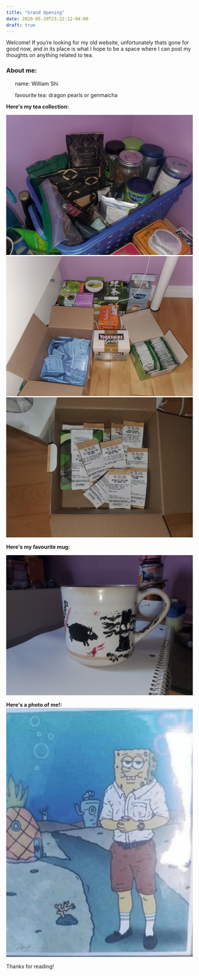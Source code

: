 ```yaml
---
title: "Grand Opening"
date: 2020-05-20T23:22:12-04:00
draft: true
---
```

Welcome! If you’re looking for my old website, unfortunately thats gone for good now, and in its place is what I hope to be a space where I can post my thoughts on anything related to tea. 

### About me:
&nbsp;&nbsp;&nbsp;&nbsp;&nbsp;&nbsp;name: William Shi

&nbsp;&nbsp;&nbsp;&nbsp;&nbsp;&nbsp;favourite tea: dragon pearls or genmaicha

**Here's my tea collection:**

![collection1](/collection1.jpg)
![collection2](/collection2.jpg)
![collection3](/collection3.jpg)

**Here's my favourite mug:**

![favmug](/favmug.jpg)

**Here's a photo of me!:**
![melol](/melol.jpg)


Thanks for reading!
